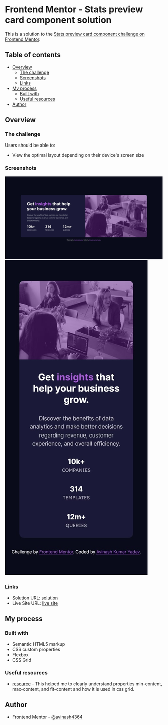 # Frontend Mentor - Stats preview card component solution

This is a solution to the [Stats preview card component challenge on Frontend Mentor](https://www.frontendmentor.io/challenges/stats-preview-card-component-8JqbgoU62).

## Table of contents

- [Overview](#overview)
  - [The challenge](#the-challenge)
  - [Screenshots](#screenshots)
  - [Links](#links)
- [My process](#my-process)
  - [Built with](#built-with)
  - [Useful resources](#useful-resources)
- [Author](#author)

## Overview

### The challenge

Users should be able to:

- View the optimal layout depending on their device's screen size

### Screenshots

![](/images/Screen%20Shot%202023-06-21%20at%2017.50.26.jpg)
![](/images/Screen%20Shot%202023-06-21%20at%2017.41.31.jpg)

### Links

- Solution URL: [solution](https://github.com/avinash4364/Stats-Preview-Card-Component)
- Live Site URL: [live site](https://avinash4364.github.io/Stats-Preview-Card-Component/)

## My process

### Built with

- Semantic HTML5 markup
- CSS custom properties
- Flexbox
- CSS Grid

### Useful resources

- [resource](https://blog.logrocket.com/understanding-min-content-max-content-fit-content-css/) - This helped me to clearly understand properties min-content, max-content, and fit-content and how it is used in css grid.

## Author

- Frontend Mentor - [@avinash4364](https://www.frontendmentor.io/profile/avinash4364)
